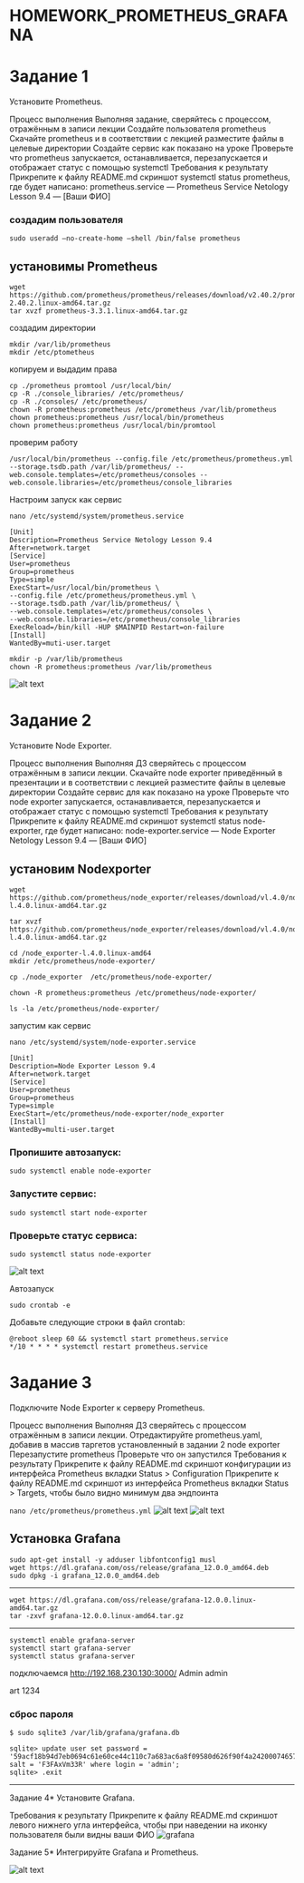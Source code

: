 # HOMEWORK_PROMETHEUS_GRAFANA


# Задание 1
Установите Prometheus.

Процесс выполнения
Выполняя задание, сверяйтесь с процессом, отражённым в записи лекции
Создайте пользователя prometheus
Скачайте prometheus и в соответствии с лекцией разместите файлы в целевые директории
Создайте сервис как показано на уроке
Проверьте что prometheus запускается, останавливается, перезапускается и отображает статус с помощью systemctl
Требования к результату
 Прикрепите к файлу README.md скриншот systemctl status prometheus, где будет написано: prometheus.service — Prometheus Service Netology Lesson 9.4 — [Ваши ФИО]

### создадим пользователя
``sudo useradd —no-create-home —shell /bin/false prometheus``

## установимы Prometheus
```
wget https://github.com/prometheus/prometheus/releases/download/v2.40.2/prometheus-2.40.2.linux-amd64.tar.gz
tar xvzf prometheus-3.3.1.linux-amd64.tar.gz
```
создадим директории
```
mkdir /var/lib/prometheus
mkdir /etc/ptometheus
```
копируем и выдадим права
```
cp ./prometheus promtool /usr/local/bin/
cp -R ./console_libraries/ /etc/prometheus/
cp -R ./consoles/ /etc/prometheus/
chown -R prometheus:prometheus /etc/prometheus /var/lib/prometheus
chown prometheus:prometheus /usr/local/bin/prometheus
chown prometheus:prometheus /usr/local/bin/promtool
```

проверим работу
```
/usr/local/bin/prometheus --config.file /etc/prometheus/prometheus.yml --storage.tsdb.path /var/lib/prometheus/ --web.console.templates=/etc/prometheus/consoles --web.console.libraries=/etc/prometheus/console_libraries
```

Настроим запуск как сервис
```
nano /etc/systemd/system/prometheus.service
```
```
[Unit]
Description=Prometheus Service Netology Lesson 9.4
After=network.target
[Service]
User=prometheus
Group=prometheus
Type=simple
ExecStart=/usr/local/bin/prometheus \
--config.file /etc/prometheus/prometheus.yml \
--storage.tsdb.path /var/liЬ/prometheus/ \
--web.console.templates=/etc/prometheus/consoles \
--web.console.libraries=/etc/prometheus/console_libraries
ExecReload=/bin/kill -HUP $MAINPID Restart=on-failure
[Install]
WantedBy=muti-user.target
```
```
mkdir -p /var/lib/prometheus
chown -R prometheus:prometheus /var/liЬ/prometheus
```
![alt text](img/prometheus_service.png)




# Задание 2
Установите Node Exporter.

Процесс выполнения
Выполняя ДЗ сверяйтесь с процессом отражённым в записи лекции.
Скачайте node exporter приведённый в презентации и в соответствии с лекцией разместите файлы в целевые директории
Создайте сервис для как показано на уроке
Проверьте что node exporter запускается, останавливается, перезапускается и отображает статус с помощью systemctl
Требования к результату
 Прикрепите к файлу README.md скриншот systemctl status node-exporter, где будет написано: node-exporter.service — Node Exporter Netology Lesson 9.4 — [Ваши ФИО]



## установим Nodexporter
```
wget https://github.com/prometheus/node_exporter/releases/download/vl.4.0/node_exporter-l.4.0.linux-amd64.tar.gz

tar xvzf https://github.com/prometheus/node_exporter/releases/download/vl.4.0/node_exporter-l.4.0.linux-amd64.tar.gz

cd /node_exporter-l.4.0.linux-amd64
mkdir /etc/prometheus/node-exporter/

cp ./node_exporter  /etc/prometheus/node-exporter/

chown -R prometheus:prometheus /etc/prometheus/node-exporter/

ls -la /etc/prometheus/node-exporter/
```

запустим как сервис
```
nano /etc/systemd/system/node-exporter.service

[Unit]
Description=Node Exporter Lesson 9.4
After=network.target
[Service]
User=prometheus
Group=prometheus
Type=simple
ExecStart=/etc/prometheus/node-exporter/node_exporter
[Install]
WantedBy=multi-user.target
```

### Пропишите автозапуск:
``sudo systemctl enable node-exporter``
### Запустите сервис:
``sudo systemctl start node-exporter``
### Проверьте статус сервиса:
``sudo systemctl status node-exporter``

![alt text](img/prometheus_service.png)

Автозапуск 
```
sudo crontab -e
```

 Добавьте следующие строки в файл crontab:
```
@reboot sleep 60 && systemctl start prometheus.service
*/10 * * * * systemctl restart prometheus.service
```


# Задание 3
Подключите Node Exporter к серверу Prometheus.

Процесс выполнения
Выполняя ДЗ сверяйтесь с процессом отражённым в записи лекции.
Отредактируйте prometheus.yaml, добавив в массив таргетов установленный в задании 2 node exporter
Перезапустите prometheus
Проверьте что он запустился
Требования к результату
 Прикрепите к файлу README.md скриншот конфигурации из интерфейса Prometheus вкладки Status > Configuration
 Прикрепите к файлу README.md скриншот из интерфейса Prometheus вкладки Status > Targets, чтобы было видно минимум два эндпоинта

``nano /etc/prometheus/prometheus.yml``
![alt text](img/prometheusyamal.png)
![alt text](img/prometheus_targets.png)

## Установка Grafana 
```
sudo apt-get install -y adduser libfontconfig1 musl
wget https://dl.grafana.com/oss/release/grafana_12.0.0_amd64.deb
sudo dpkg -i grafana_12.0.0_amd64.deb
```
----
```
wget https://dl.grafana.com/oss/release/grafana-12.0.0.linux-amd64.tar.gz
tar -zxvf grafana-12.0.0.linux-amd64.tar.gz
```
----
```
systemctl enable grafana-server
systemctl start grafana-server
systemctl status grafana-server
```
подключаемся
http://192.168.230.130:3000/
Admin
admin

art
1234

### сброс пароля
```
$ sudo sqlite3 /var/lib/grafana/grafana.db

sqlite> update user set password = '59acf18b94d7eb0694c61e60ce44c110c7a683ac6a8f09580d626f90f4a242000746579358d77dd9e570e83fa24faa88a8a6', salt = 'F3FAxVm33R' where login = 'admin';
sqlite> .exit
```
--------------

Задание 4*
Установите Grafana.

Требования к результату
 Прикрепите к файлу README.md скриншот левого нижнего угла интерфейса, чтобы при наведении на иконку пользователя были видны ваши ФИО
 ![grafana](img/grafana.png)

 Задание 5*
Интегрируйте Grafana и Prometheus.

![alt text](img/graf.png)